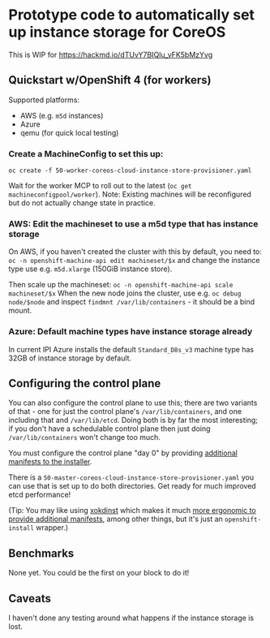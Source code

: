 # Prototype code to automatically set up instance storage for CoreOS

This is WIP for https://hackmd.io/dTUvY7BIQIu_vFK5bMzYvg

## Quickstart w/OpenShift 4 (for workers)

Supported platforms:

 - AWS (e.g. `m5d` instances)
 - Azure
 - qemu (for quick local testing)

### Create a MachineConfig to set this up:

`oc create -f 50-worker-coreos-cloud-instance-store-provisioner.yaml`

Wait for the worker MCP to roll out to the latest (`oc get machineconfigpool/worker`).
Note: Existing machines will be reconfigured but do not actually change state in practice.

### AWS: Edit the machineset to use a m5d type that has instance storage

On AWS, if you haven't created the cluster with this by default, you need to:
`oc -n openshift-machine-api edit machineset/$x` and change the instance type use e.g. `m5d.xlarge` (150GiB instance store).

Then scale up the machineset:
`oc -n openshift-machine-api scale machineset/$x`
When the new node joins the cluster, use e.g. `oc debug node/$node` and inspect `findmnt /var/lib/containers` - it should be a bind mount.

### Azure: Default machine types have instance storage already

In current IPI Azure installs the default `Standard_D8s_v3` machine type has 32GB of instance storage by default.

## Configuring the control plane

You can also configure the control plane to use this; there are
two variants of that - one for just the control plane's `/var/lib/containers`,
and one including that and `/var/lib/etcd`.  Doing both is by far
the most interesting; if you don't have a schedulable control
plane then just doing `/var/lib/containers` won't change too much.

You must configure the control plane "day 0" by providing
[additional manifests to the installer](https://github.com/openshift/installer/blob/master/docs/user/customization.md#install-time-customization-for-machine-configuration).

There is a `50-master-coreos-cloud-instance-store-provisioner.yaml`
you can use that is set up to do both directories.  Get ready
for much improved etcd performance!

(Tip: You may like using [xokdinst](https://github.com/cgwalters/xokdinst)
 which makes it much [more ergonomic to provide additional manifests](https://github.com/cgwalters/xokdinst#nicer-flow-for-injecting-manifests),
 among other things, but it's just an `openshift-install` wrapper.)

## Benchmarks

None yet.  You could be the first on your block to do it!

## Caveats

I haven't done any testing around what happens if the instance storage is lost.
